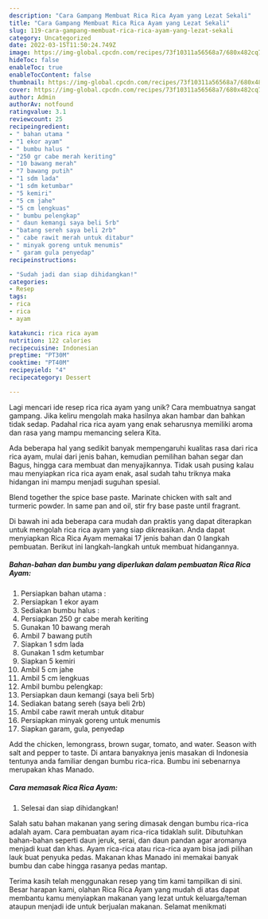 ```yaml
---
description: "Cara Gampang Membuat Rica Rica Ayam yang Lezat Sekali"
title: "Cara Gampang Membuat Rica Rica Ayam yang Lezat Sekali"
slug: 119-cara-gampang-membuat-rica-rica-ayam-yang-lezat-sekali
category: Uncategorized
date: 2022-03-15T11:50:24.749Z
image: https://img-global.cpcdn.com/recipes/73f10311a56568a7/680x482cq70/rica-rica-ayam-foto-resep-utama.jpg
hideToc: false
enableToc: true
enableTocContent: false
thumbnail: https://img-global.cpcdn.com/recipes/73f10311a56568a7/680x482cq70/rica-rica-ayam-foto-resep-utama.jpg
cover: https://img-global.cpcdn.com/recipes/73f10311a56568a7/680x482cq70/rica-rica-ayam-foto-resep-utama.jpg
author: Admin
authorAv: notfound
ratingvalue: 3.1
reviewcount: 25
recipeingredient:
- " bahan utama "
- "1 ekor ayam"
- " bumbu halus "
- "250 gr cabe merah keriting"
- "10 bawang merah"
- "7 bawang putih"
- "1 sdm lada"
- "1 sdm ketumbar"
- "5 kemiri"
- "5 cm jahe"
- "5 cm lengkuas"
- " bumbu pelengkap"
- " daun kemangi saya beli 5rb"
- "batang sereh saya beli 2rb"
- " cabe rawit merah untuk ditabur"
- " minyak goreng untuk menumis"
- " garam gula penyedap"
recipeinstructions:

- "Sudah jadi dan siap dihidangkan!"
categories:
- Resep
tags:
- rica
- rica
- ayam

katakunci: rica rica ayam 
nutrition: 122 calories
recipecuisine: Indonesian
preptime: "PT30M"
cooktime: "PT40M"
recipeyield: "4"
recipecategory: Dessert

---
```





Lagi mencari ide resep rica rica ayam yang unik? Cara membuatnya sangat gampang. Jika keliru mengolah maka hasilnya akan hambar dan bahkan tidak sedap. Padahal rica rica ayam yang enak seharusnya memiliki aroma dan rasa yang mampu memancing selera Kita.





Ada beberapa hal yang sedikit banyak mempengaruhi kualitas rasa dari rica rica ayam, mulai dari jenis bahan, kemudian pemilihan bahan segar dan Bagus, hingga cara membuat dan menyajikannya. Tidak usah pusing kalau mau menyiapkan rica rica ayam enak,      asal sudah tahu triknya maka hidangan ini mampu menjadi suguhan spesial.














Blend together the spice base paste. Marinate chicken with salt and turmeric powder. In same pan and oil, stir fry base paste until fragrant.






Di bawah ini ada beberapa cara mudah dan praktis yang dapat diterapkan untuk mengolah rica rica ayam yang siap dikreasikan. Anda dapat menyiapkan Rica Rica Ayam memakai 17 jenis bahan dan 0 langkah pembuatan. Berikut ini langkah-langkah untuk membuat hidangannya.

<!--inarticleads1-->

##### Bahan-bahan dan bumbu yang diperlukan dalam pembuatan Rica Rica Ayam:

1. Persiapkan  bahan utama :
1. Persiapkan 1 ekor ayam
1. Sediakan  bumbu halus :
1. Persiapkan 250 gr cabe merah keriting
1. Gunakan 10 bawang merah
1. Ambil 7 bawang putih
1. Siapkan 1 sdm lada
1. Gunakan 1 sdm ketumbar
1. Siapkan 5 kemiri
1. Ambil 5 cm jahe
1. Ambil 5 cm lengkuas
1. Ambil  bumbu pelengkap:
1. Persiapkan  daun kemangi (saya beli 5rb)
1. Sediakan batang sereh (saya beli 2rb)
1. Ambil  cabe rawit merah untuk ditabur
1. Persiapkan  minyak goreng untuk menumis
1. Siapkan  garam, gula, penyedap


Add the chicken, lemongrass, brown sugar, tomato, and water. Season with salt and pepper to taste. Di antara banyaknya jenis masakan di Indonesia tentunya anda familiar dengan bumbu rica-rica. Bumbu ini sebenarnya merupakan khas Manado. 

<!--inarticleads2-->

##### Cara memasak Rica Rica Ayam:


1. Selesai dan siap dihidangkan!

Salah satu bahan makanan yang sering dimasak dengan bumbu rica-rica adalah ayam. Cara pembuatan ayam rica-rica tidaklah sulit. Dibutuhkan bahan-bahan seperti daun jeruk, serai, dan daun pandan agar aromanya menjadi kuat dan khas. Ayam rica-rica atau rica-rica ayam bisa jadi pilihan lauk buat penyuka pedas. Makanan khas Manado ini memakai banyak bumbu dan cabe hingga rasanya pedas mantap. 

Terima kasih telah menggunakan resep yang tim kami tampilkan di sini. Besar harapan kami, olahan Rica Rica Ayam yang mudah di atas dapat membantu kamu menyiapkan makanan yang lezat untuk keluarga/teman ataupun menjadi ide untuk berjualan makanan. Selamat menikmati
